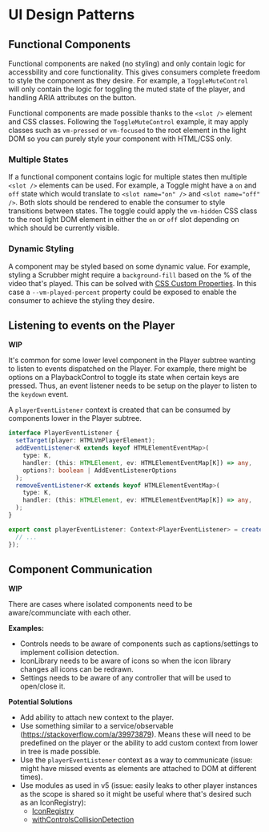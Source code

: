 # UI Design Patterns

## Functional Components

Functional components are naked (no styling) and only contain logic for accessbility and 
core functionality. This gives consumers complete freedom to style the component as they desire. 
For example, a `ToggleMuteControl` will only contain the logic for toggling the muted state of the 
player, and handling ARIA attributes on the button. 

Functional components are made possible thanks to the `<slot />` element and CSS classes. Following 
the `ToggleMuteControl` example, it may apply classes such as `vm-pressed` or `vm-focused` to 
the root element in the light DOM so you can purely style your component with HTML/CSS only.

### Multiple States

If a functional component contains logic for multiple states then multiple `<slot />` elements can 
be used. For example, a Toggle might have a `on` and `off` state which would translate to 
`<slot name="on" />` and `<slot name="off" />`. Both slots should be rendered to enable 
the consumer to style transitions between states. The toggle could apply the `vm-hidden` CSS 
class to the root light DOM element in either the `on` or `off` slot depending on which should 
be currently visible.

### Dynamic Styling

A component may be styled based on some dynamic value. For example, styling a Scrubber 
might require a `background-fill` based on the % of the video that's played. This can be 
solved with [CSS Custom Properties](https://developer.mozilla.org/en-US/docs/Web/CSS/--*). In this 
case a `--vm-played-percent` property could be exposed to enable the consumer to achieve the 
styling they desire.

## Listening to events on the Player

**WIP**

It's common for some lower level component in the Player subtree wanting to listen to events 
dispatched on the Player. For example, there might be options on a PlaybackControl to toggle 
its state when certain keys are pressed. Thus, an event listener needs to be setup on the player 
to listen to the `keydown` event. 

A `playerEventListener` context is created that can be consumed by components lower in the 
Player subtree.

```ts
interface PlayerEventListener {
  setTarget(player: HTMLVmPlayerElement);
  addEventListener<K extends keyof HTMLElementEventMap>(
    type: K, 
    handler: (this: HTMLElement, ev: HTMLElementEventMap[K]) => any,
    options?: boolean | AddEventListenerOptions
  );
  removeEventListener<K extends keyof HTMLElementEventMap>(
    type: K, 
    handler: (this: HTMLElement, ev: HTMLElementEventMap[K]) => any,
  );
}

export const playerEventListener: Context<PlayerEventListener> = createContext({
  // ...
});
```

## Component Communication

**WIP**

There are cases where isolated components need to be aware/communciate with each other.

**Examples:**

- Controls needs to be aware of components such as captions/settings to implement collision detection. 
- IconLibrary needs to be aware of icons so when the icon library changes all icons can be redrawn.
- Settings needs to be aware of any controller that will be used to open/close it.

**Potential Solutions**

- Add ability to attach new context to the player.
- Use something similar to a service/observable (https://stackoverflow.com/a/39973879). Means 
these will need to be predefined on the player or the ability to add custom context from lower 
in tree is made possible.
- Use the `playerEventListener` context as a way to communicate (issue: might have missed events as 
elements are attached to DOM at different times).
- Use modules as used in v5 (issue: easily leaks to other player instances as the scope is shared so 
it might be useful where that's desired such as an IconRegistry):
  - [IconRegistry](https://github.com/vime-js/vime/blob/master/core/src/components/ui/icon-library/IconRegistry.ts)
  - [withControlsCollisionDetection](https://github.com/vime-js/vime/blob/master/core/src/components/ui/controls/controls/withControlsCollisionDetection.ts)
